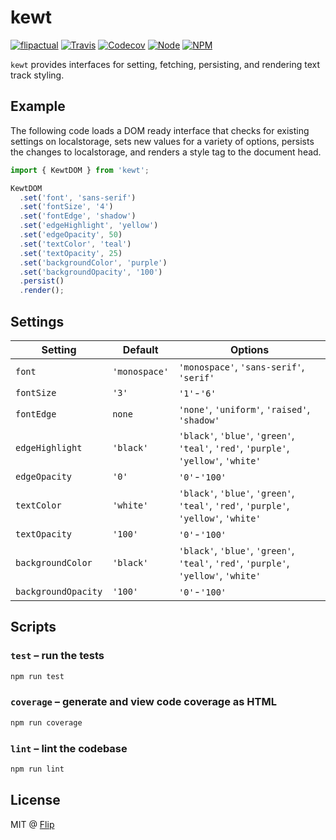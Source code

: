 # kewt

[![flipactual](https://img.shields.io/badge/😋-flipactual-218AC7.svg?style=flat-square)](https://www.flipactual.com/)
[![Travis](https://img.shields.io/travis/flipactual/kewt.svg?style=flat-square)](https://travis-ci.org/flipactual/kewt/)
[![Codecov](https://img.shields.io/codecov/c/github/flipactual/kewt.svg?style=flat-square)](https://codecov.io/gh/flipactual/kewt/)
[![Node](https://img.shields.io/node/v/kewt.svg?style=flat-square)](http://npmjs.com/package/kewt)
[![NPM](https://img.shields.io/npm/v/kewt.svg?style=flat-square)](http://npmjs.com/package/kewt)

`kewt` provides interfaces for setting, fetching, persisting, and rendering text track styling.

## Example

The following code loads a DOM ready interface that checks for existing settings on localstorage, sets new values for a variety of options, persists the changes to localstorage, and renders a style tag to the document head.

```js
import { KewtDOM } from 'kewt';

KewtDOM
  .set('font', 'sans-serif')
  .set('fontSize', '4')
  .set('fontEdge', 'shadow')
  .set('edgeHighlight', 'yellow')
  .set('edgeOpacity', 50)
  .set('textColor', 'teal')
  .set('textOpacity', 25)
  .set('backgroundColor', 'purple')
  .set('backgroundOpacity', '100')
  .persist()
  .render();
```

## Settings

| Setting | Default | Options |
|---|---|---|
| `font` | `'monospace'` | `'monospace'`, `'sans-serif'`, `'serif'` |
| `fontSize` | `'3'` | `'1'`-`'6'` |
| `fontEdge` | `none` | `'none'`, `'uniform'`, `'raised'`, `'shadow'`|
| `edgeHighlight` | `'black'` | `'black'`, `'blue'`, `'green'`, `'teal'`, `'red'`, `'purple'`, `'yellow'`, `'white'` |
| `edgeOpacity` | `'0'` | `'0'`-`'100'` |
| `textColor` | `'white'` | `'black'`, `'blue'`, `'green'`, `'teal'`, `'red'`, `'purple'`, `'yellow'`, `'white'` |
| `textOpacity` | `'100'` | `'0'`-`'100'` |
| `backgroundColor` | `'black'` | `'black'`, `'blue'`, `'green'`, `'teal'`, `'red'`, `'purple'`, `'yellow'`, `'white'` |
| `backgroundOpacity` | `'100'` | `'0'`-`'100'` |

## Scripts

### `test` – run the tests

```sh
npm run test
```

### `coverage` – generate and view code coverage as HTML

```sh
npm run coverage
```

### `lint` – lint the codebase

```sh
npm run lint
```

## License

MIT @ [Flip](https://github.com/flipactual)
